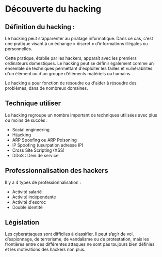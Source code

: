 # Découverte du hacking


## Définition du hacking :

Le hacking peut s'apparenter au piratage informatique. Dans ce cas, c'est une pratique visant à un échange « discret » d'informations illégales ou personnelles. 

Cette pratique, établie par les hackers, apparaît avec les premiers ordinateurs domestiques. Le hacking peut se définir également comme un ensemble de techniques permettant d'exploiter les failles et vulnérabilités d'un élément ou d'un groupe d'éléments matériels ou humains. 

Le hacking a pour fonction de résoudre ou d'aider à résoudre des problèmes, dans de nombreux domaines.

## Technique utiliser

Le hacking regroupe un nombre important de techniques utilisées avec plus ou moins de succès :

- Social engineering
- Hijacking
- ARP Spoofing ou ARP Poisoning
- IP Spoofing (usurpation adresse IP)
- Cross Site Scripting  (XSS)
- DDoS : Déni de service

## Professionnalisation des hackers

Il y a 4 types de professionnalisation :

- Activité salarié
- Activité indépendante
- Activité d'escroc
- Double identité

## Législation

Les cyberattaques sont difficiles à classifier. Il peut s’agir de vol, d’espionnage, de terrorisme, de vandalisme ou de protestation, mais les frontières entre ces différentes attaques ne sont pas toujours bien définies et les motivations des hackers non plus.
